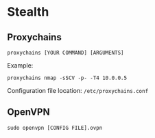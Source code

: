 # Stealth

## Proxychains
```shell
proxychains [YOUR COMMAND] [ARGUMENTS]
```

Example:
```shell
proxychains nmap -sSCV -p- -T4 10.0.0.5
```

Configuration file location: ```/etc/proxychains.conf```

## OpenVPN
```shell
sudo openvpn [CONFIG FILE].ovpn
```
